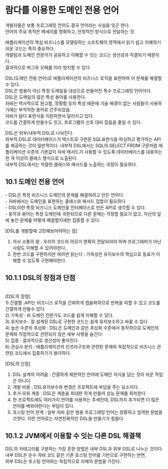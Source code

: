 <h1>람다를 이용한 도메인 전용 언어</h1>

개발자들은 보통 프로그래밍 언어도 결국 언어라는 사실을 잊곤 한다.<BR/>
언어의 주요 목적은 메세지를 명확하고, 안정적인 방식으로 전달하는 것.<BR/>

애플리케이션의 핵심 비즈니스를 모델링하는 소프트웨어 영역에서 읽기 쉽고 이해하기 쉬운 코드는 특히 중요하다.<BR/>
개발팀과 도메인 전문가가 공유하고 이해할 수 잇는 코드는 생선성과 직결되기 때문이다.<BR/>
결과적으로 버그와 오해를 미리 방지할 수 있다.<BR/>

DSL(도메인 전용 언어)로 애플리케이션의 비즈니스 로직을 표현하여 이 문제를 해결할 수 있다.<BR/>
DSL은 범용이 아닌 특정 도메일을 대상으로 만들어진 특수 프로그래밍 언어이다.<BR/>
DSL은 도메일의 많은 특성 용어를 사용한다.<BR/>
자바는 역사적으로 완고함, 장황함 등의 특성 때문에 기술 배경이 없는 사람들이 사용하기에는 부적적한 용어로 간주되었음.<BR/>
자바가 람다 표현식을 지원하면서 달라지고 있다.<BR/>
코드를 간결하게 만들수도 잇고, 프로그램의 신호 대비 잡음을 줄일 수 있다.<BR/>

DSL은 외부/내부적 DSL로 나눠진다.<BR/>
외부적 DSL로 데이터베이스가 텍스트로 구현된 SQL표현식을 파싱하고 평가하는 API를 제공하는 것이 일반적이다.
내부적 DSL에서는 SQL의 SELECT FROM 구문처럼 애플리케이션 수준의 기본값이 자바 메서드가 사용할 수 있도록 데이터베이스를 대표하는 한 개
이상의 클래스 형식으로 노출된다.<BR/>
내부적 DSL에서는 적절한 클래스와 메서드를 노출하는 과정이 필요하다.

<h2>10.1 도메인 전용 언어</h2>
- DSL은 특정 비즈니스 도메인의 문제를 해결하려고 만든 언어다.<BR/>
- 자바에서는 도메인을 표현하는 클래스와 메서드 집합이 필요하다.<BR/>
- DSL이란 특정 비즈니스 도메인을 인터페이스로 만든 API로 생각할 수 있다.<BR/>
- 동작과 용어는 특정 도메인에 국한되므로 다른 문제는 걱정할 필요가 없고, 자신의 앞에 놓인 문제를 어떻게 해결할지에만 집중할 수 있다.<BR/>

[DSL를 개발할때 고민해보아야하는 점]<BR/>
1) 의사 소통의 왕 : 우리의 코드의 의모가 명확히 전달되어야 하며 프로그래머가 아닌 사람도 이해할 수 있어야한다.<BR/>
2) 한번 코드를 구현하지만 여러번 읽는다 : 가독성은 유지보수의 핵심으로 동료가 이해할 수 있도록 구현해야한다.<BR/>

<h2>10.1.1 DSL의 장점과 단점</h2><BR/>
[DSL의 장점]<BR/>
1) 간결함 :API는 비즈니스 로직을 간펴하게 캡슐화하므로 반복을 피할 수 있고 코드를 간결하게 만들수 있다.<BR/>
2) 가독성 : 비 도메인 전문가도 코드를 쉽게 이해할 수 있다.<BR/>
3) 유지보수 : 잘 설계된 DSL로 구현한 코드는 쉽게 유지보수하고 바꿀 수 있다<BR/>
4) 높은 수준의 추상화 : DSL은 도메인과 같은 추상화 수준에서 동작하므로 도메인의 문제와 직접적으로 관련되지 않은 세부 사항을 숨긴다.<BR/>
5) 집중 : 결과적으로 생산성이 좋아진다<BR/>
6) 관심사 분리 : 애플리케이션의 인프라구조와 관련된 문제와 독립적으로 비즈니스 관련된 코드에서 집중하기가 용이하다.<BR/>


[DSL의 단점] <BR/>
1) DSL 설계의 어려움 : 간결하게 제한적인 언어에 도메인 지식을 담는 것이 쉬운 작업은 아니다<BR/>
2) 개발 비용 : DSL유지보수와 변경은 프로젝트에 부담을 주는 요소이다.<BR/>
3) 추가 우회 계층 : DSL은 계층을 최대한 작게 만들어 성능 문제를 회피한다.<BR/>
4) 한 프로젝트에도 여러가지 언어를 사용하는 추세인데, DSL까지 추가되면 더 많은 언어를 배워야한다는 부담이 있다.<BR/>
5) 호스팅 언어 한계 : 일부 자바 같은 범용 프로그래밍 언어는 장황하고 엄격한 문법을 가졋다. 이런 언어로는 자연친화적인 DSL을 만들기가 힘들다.<BR/>

<h2>10.1.2 JVM에서 이용할 수 잇는 다른 DSL 해결책</h2>
DSL의 카테고리를 구분하는 가장 흔한 방법은 내부 DSL과 외부 DSL로 나누는 것이다.<BR/>
내부 DSL은 순수 자바 코드 같은 기존 호스팅 언어를 기반으로 구현하는 반면,<BR/>
외부 DSL은 호스팅 언어와는 독립적으로 자체의 문법을 가진다.<BR/>








